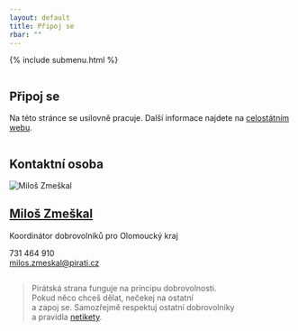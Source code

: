 ```yaml
---
layout: default
title: Připoj se
rbar: ""
---
```

{% include submenu.html %}

<div class="row">
  <div class="medium-12 large-12 columns">
    <section class="o-section o-section">
      <div class="o-section-inner">
        <div class="o-section-block">
          <div class="c-BasicPage">
            <div class="c-BasicPage-content">
              <h2 itemprop="headline" class="c-BasicPage__title">Připoj se</h2>
            </div>
            <div itemprop="description" class="c-BasicPage-content">
              <p>Na této stránce se usilovně pracuje. Další informace najdete na <a href="https://www.pirati.cz/pripoj-se/">celostátním webu</a>.</p>
            </div>
          </div>
        </div>
      </div>
    </section>
  </div>
</div>
<div class="row">
  <div class="medium-12 large-12 columns">
    <section class="o-section o-section">
      <div class="o-section-inner">
        <div class="o-section-block">
          <div class="c-BasicPage">
            <div class="c-BasicPage-content">
              <h2 itemprop="headline" class="c-BasicPage__title">Kontaktní osoba</h2>
              <div class="row collapse">
                <div class="large-6 small-12 columns end o-section-mediumdown-divided-small">
                  <div class="o-media o-media--top">
                    <div class="o-media__image o-media__image--lgspace">
                      <img src="{{ 'milos-zmeskal.jpg' | prepend: '/assets/img/people/' | relative_url}}" alt="Miloš Zmeškal"> </div>                      
                    <div class="o-media__body">
                    <h2 class="o-media__headline"><a href="{{'lide/milos-zmeskal/' | relative_url}}">Miloš Zmeškal</a></h2>
                      <p>Koordinátor dobrovolníků pro Olomoucký kraj</p>
                      <p>731 464 910<br>
                      <a href="mailto:milos.zmeskal@pirati.cz">milos.zmeskal@pirati.cz</a></p>
                    </div>
                  </div>
                </div>
                <div class="large-6 small-12 columns end o-section-mediumdown-divided-small">
                  <div class="o-media">
                    <div class="o-media__body">
                      <blockquote class="c-blockquote c-blockquote--wicon">Pirátská strana funguje na principu dobrovolnosti.
                        <br> Pokud něco chceš dělat, nečekej na ostatní
                        <br> a zapoj se. Samozřejmě respektuj ostatní dobrovolníky
                        <br> a pravidla
                        <a href="https://redmine.pirati.cz/projects/po/wiki/Pir%C3%A1tsk%C3%A1_netiketa">netikety</a>.</blockquote>
                    </div>
                  </div>
                </div>
              </div>
            </div>
          </div>
        </div>
      </div>
    </section>
  </div>
</div>
